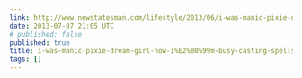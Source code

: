 ```yaml
---
link: http://www.newstatesman.com/lifestyle/2013/06/i-was-manic-pixie-dream-girl-now-i%E2%80%99m-busy-casting-spells-myself
date: 2013-07-07 21:05 UTC
# published: false
published: true
title: i-was-manic-pixie-dream-girl-now-i%E2%80%99m-busy-casting-spells-myself
tags: []
---
```



